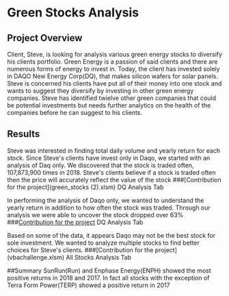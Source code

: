 # Green Stocks Analysis

## Project Overview
Client, Steve, is looking for analysis various green energy stocks to diversify his clients portfolio.  Green Energy is a passion of said clients and there are numerous forms of energy to invest in.  Today, the client has invested solely in DAQO New Energy Corp(DQ), that makes silicon wafers for solar panels.  Steve is concerned his clients have put all of their money into one stock and wants to suggest they diversify by investing in other green energy companies.  Steve has identified twielve other green companies that could be potential investments but needs further analytics on the health of the companies before he can suggest to his clients.

## Results
Steve was interested in finding total daily volume and yearly return for each stock.  Since Steve's clients have invest only in Daqo, we started with an analysis of Daq only. We discovered that the stock is traded often, 107,873,900 times in 2018.  Steve's clients believe if a stock is traded often then the price will accurately reflect the value of the stock 
###[Contribution for the project](green_stocks (2).xlsm) DQ Analysis Tab

In performing the analysis of Daqo only, we wanted to understand the yearly return in addition to how often the stock was traded.  Through our analysis we were able to uncover the stock dropped over 63% 
###[Contribution for the project](vbachallenge.xlsm) DQ Analysis Tab

Based on some of the data, it appears Daqo may not be the best stock for sole investment.  We wanted to analyze multiple stocks to find better choices for Steve's clients.
###[Contribution for the project] (vbachallenge.xlsm) All Stocks Analysis Tab





##Summary
SunRun(Run) and Enphase Energy(ENPH) showed the most positive returns in 2018 and 2017.  In fact all stocks with the exception of Terra Form Power(TERP) showed a positive return in 2017
